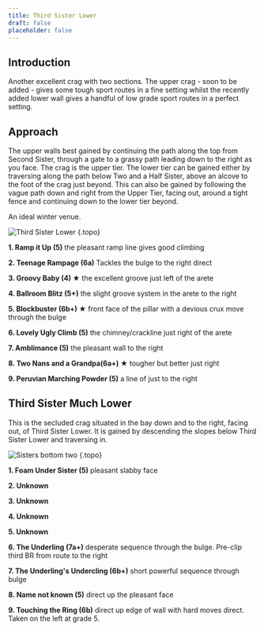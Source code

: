 ```yaml
---
title: Third Sister Lower
draft: false
placeholder: false
---
```


## Introduction

Another excellent crag with two sections. The upper crag - soon to be added - gives some tough sport routes in a fine setting whilst the recently added lower wall gives a handful of low grade sport routes in a perfect setting.

## Approach

The upper walls best gained by continuing the path along the top from Second Sister, through a gate to a grassy path leading down to the right as you face. The crag is the upper tier.
The lower tier can be gained either by traversing along the path below Two and a Half Sister, above an alcove to the foot of the crag just beyond. This can also be gained by following the vague path down and right from the Upper Tier, facing out, around a tight fence and continuing down to the lower tier beyond. 

An ideal winter venue.

![Third Sister Lower](/img/south-wales/the-gower/Third-Sister-Lower.jpg)
{.topo}


**1. Ramp it Up (5)** the pleasant ramp line gives good climbing

**2. Teenage Rampage (6a)** Tackles the bulge to the right direct

**3. Groovy Baby (4) &starf;** the excellent groove just left of the arete

**4. Ballroom Blitz (5+)** the slight groove system in the arete to the right

**5. Blockbuster (6b+) &starf;** front face of the pillar with a devious crux move through the bulge

**6. Lovely Ugly Climb (5)** the chimney/crackline just right of the arete

**7. Amblimance (5)** the pleasant wall to the right

**8. Two Nans and a Grandpa(6a+) &starf;** tougher but better just right

**9. Peruvian Marching Powder (5)** a line of just to the right

## Third Sister Much Lower

This is the secluded crag situated in the bay down and to the right, facing out, of Third Sister Lower. It is gained by descending the slopes below Third Sister Lower and traversing in.

![Sisters bottom two](/img/south-wales/the-gower/sisters_bottom-two.jpg)
{.topo}

**1. Foam Under Sister (5)** pleasant slabby face

**2. Unknown**

**3. Unknown**

**4. Unknown**

**5. Unknown**

**6. The Underling (7a+)** desperate sequence through the bulge. Pre-clip third BR from route to the right

**7. The Underling's Undercling (6b+)** short powerful sequence through bulge

**8. Name not known (5)** direct up the pleasant face

**9. Touching the Ring (6b)** direct up edge of wall with hard moves direct. Taken on the left at grade 5.